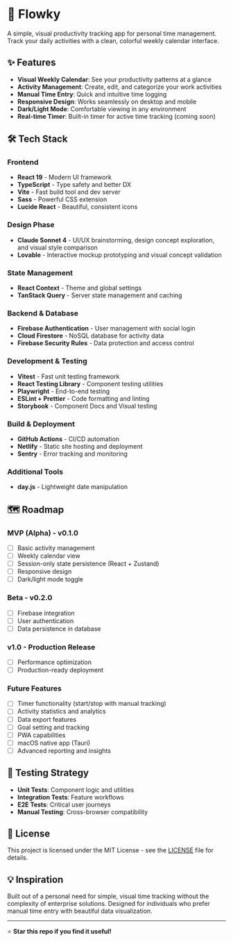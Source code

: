 # 🚀 Flowky

A simple, visual productivity tracking app for personal time management. Track your daily activities with a clean, colorful weekly calendar interface.

## ✨ Features

- **Visual Weekly Calendar**: See your productivity patterns at a glance
- **Activity Management**: Create, edit, and categorize your work activities
- **Manual Time Entry**: Quick and intuitive time logging
- **Responsive Design**: Works seamlessly on desktop and mobile
- **Dark/Light Mode**: Comfortable viewing in any environment
- **Real-time Timer**: Built-in timer for active time tracking (coming soon)

## 🛠️ Tech Stack

### **Frontend**
- **React 19** - Modern UI framework
- **TypeScript** - Type safety and better DX
- **Vite** - Fast build tool and dev server
- **Sass** - Powerful CSS extension
- **Lucide React** - Beautiful, consistent icons

### **Design Phase**
- **Claude Sonnet 4** - UI/UX brainstorming, design concept exploration, and visual style comparison
- **Lovable** - Interactive mockup prototyping and visual concept validation

### **State Management**
- **React Context** - Theme and global settings
- **TanStack Query** - Server state management and caching

### **Backend & Database**
- **Firebase Authentication** - User management with social login
- **Cloud Firestore** - NoSQL database for activity data
- **Firebase Security Rules** - Data protection and access control

### **Development & Testing**
- **Vitest** - Fast unit testing framework
- **React Testing Library** - Component testing utilities
- **Playwright** - End-to-end testing
- **ESLint + Prettier** - Code formatting and linting
- **Storybook** - Component Docs and Visual testing

### **Build & Deployment**
- **GitHub Actions** - CI/CD automation
- **Netlify** - Static site hosting and deployment
- **Sentry** - Error tracking and monitoring

### **Additional Tools**
- **day.js** - Lightweight date manipulation



## 🗺️ Roadmap

### **MVP (Alpha) - v0.1.0**
- [ ] Basic activity management
- [ ] Weekly calendar view
- [ ] Session-only state persistence (React + Zustand)
- [ ] Responsive design
- [ ] Dark/light mode toggle

### **Beta - v0.2.0**
- [ ] Firebase integration
- [ ] User authentication
- [ ] Data persistence in database

### **v1.0 - Production Release**
- [ ] Performance optimization
- [ ] Production-ready deployment

### **Future Features**
- [ ] Timer functionality (start/stop with manual tracking)
- [ ] Activity statistics and analytics
- [ ] Data export features
- [ ] Goal setting and tracking
- [ ] PWA capabilities
- [ ] macOS native app (Tauri)
- [ ] Advanced reporting and insights

## 🧪 Testing Strategy

- **Unit Tests**: Component logic and utilities
- **Integration Tests**: Feature workflows
- **E2E Tests**: Critical user journeys
- **Manual Testing**: Cross-browser compatibility

## 📄 License

This project is licensed under the MIT License - see the [LICENSE](LICENSE) file for details.


## 💡 Inspiration

Built out of a personal need for simple, visual time tracking without the complexity of enterprise solutions. Designed for individuals who prefer manual time entry with beautiful data visualization.

---

⭐ **Star this repo if you find it useful!**
